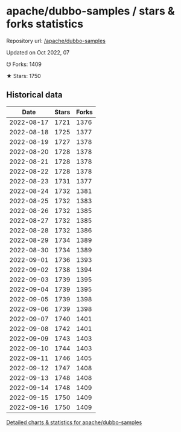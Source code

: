 # apache/dubbo-samples / stars & forks statistics

Repository url: [/apache/dubbo-samples](https://github.com/apache/dubbo-samples)

Updated on Oct 2022, 07

☋ Forks: 1409

★ Stars: 1750

## Historical data
| Date | Stars | Forks |
|------|-------|-------|
| 2022-08-17 | 1721 | 1376 | 
| 2022-08-18 | 1725 | 1377 | 
| 2022-08-19 | 1727 | 1378 | 
| 2022-08-20 | 1728 | 1378 | 
| 2022-08-21 | 1728 | 1378 | 
| 2022-08-22 | 1728 | 1378 | 
| 2022-08-23 | 1731 | 1377 | 
| 2022-08-24 | 1732 | 1381 | 
| 2022-08-25 | 1732 | 1383 | 
| 2022-08-26 | 1732 | 1385 | 
| 2022-08-27 | 1732 | 1385 | 
| 2022-08-28 | 1732 | 1386 | 
| 2022-08-29 | 1734 | 1389 | 
| 2022-08-30 | 1734 | 1389 | 
| 2022-09-01 | 1736 | 1393 | 
| 2022-09-02 | 1738 | 1394 | 
| 2022-09-03 | 1739 | 1395 | 
| 2022-09-04 | 1739 | 1395 | 
| 2022-09-05 | 1739 | 1398 | 
| 2022-09-06 | 1739 | 1398 | 
| 2022-09-07 | 1740 | 1401 | 
| 2022-09-08 | 1742 | 1401 | 
| 2022-09-09 | 1743 | 1403 | 
| 2022-09-10 | 1744 | 1403 | 
| 2022-09-11 | 1746 | 1405 | 
| 2022-09-12 | 1747 | 1408 | 
| 2022-09-13 | 1748 | 1408 | 
| 2022-09-14 | 1748 | 1409 | 
| 2022-09-15 | 1750 | 1409 | 
| 2022-09-16 | 1750 | 1409 | 


[Detailed charts & statistics for apache/dubbo-samples](https://reviewgithub.com/rep/apache/dubbo-samples)
